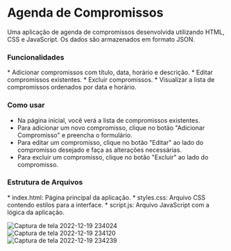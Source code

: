 
<h1>Agenda de Compromissos</h1>
<p>Uma aplicação de agenda de compromissos desenvolvida utilizando HTML, CSS e JavaScript. Os dados são armazenados em formato JSON.</p>

<h3>Funcionalidades</h3>
* Adicionar compromissos com título, data, horário e descrição.
* Editar compromissos existentes.
* Excluir compromissos.
* Visualizar a lista de compromissos ordenados por data e horário.

<h3>Como usar</h3>

* Na página inicial, você verá a lista de compromissos existentes.
* Para adicionar um novo compromisso, clique no botão "Adicionar Compromisso" e preencha o formulário.
* Para editar um compromisso, clique no botão "Editar" ao lado do compromisso desejado e faça as alterações necessárias.
* Para excluir um compromisso, clique no botão "Excluir" ao lado do compromisso.

<h3> Estrutura de Arquivos </h3>
* index.html: Página principal da aplicação.
* styles.css: Arquivo CSS contendo estilos para a interface.
* script.js: Arquivo JavaScript com a lógica da aplicação.


![Captura de tela 2022-12-19 234024](https://user-images.githubusercontent.com/103136917/208569313-5a1b8285-f842-496c-b396-63c76d6ed2dc.jpg)
![Captura de tela 2022-12-19 234120](https://user-images.githubusercontent.com/103136917/208569316-fd36953a-002a-4eca-9256-8879faeb0444.jpg)
![Captura de tela 2022-12-19 234239](https://user-images.githubusercontent.com/103136917/208569436-ef29c704-01fd-41f3-bc6a-826b331f0997.jpg)

